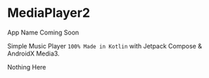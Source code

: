# MediaPlayer2
App Name Coming Soon 

Simple Music Player `100% Made in Kotlin` with Jetpack Compose & AndroidX Media3.

Nothing Here
